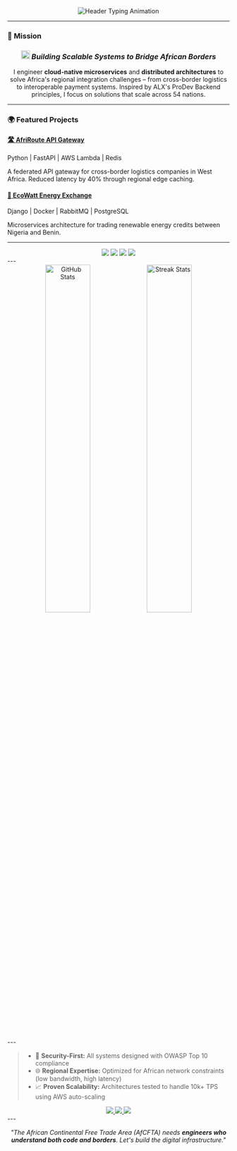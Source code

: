 <!-- Header Section -->
<div align="center">
  <img src="https://readme-typing-svg.demolab.com?font=Fira+Code&weight=600&size=28&pause=1000&color=22C55E&center=true&vCenter=true&width=435&lines=Hi+👋,+I'm+Jamiu;Backend+Engineer;Systems+Architect;Pan-African+Tech+Builder" alt="Header Typing Animation" />
</div>

---

<!-- Mission Statement -->
### 🚀 Mission
<h3 align="center">
  <img src="https://img.icons8.com/3d-fluency/30/globe.png" width="20" />
  <em>Building Scalable Systems to Bridge African Borders</em>
</h3>
<p align="center">
  I engineer <strong>cloud-native microservices</strong> and <strong>distributed architectures</strong> to solve Africa's regional integration challenges – from cross-border logistics to interoperable payment systems. Inspired by ALX's ProDev Backend principles, I focus on solutions that scale across 54 nations.
</p>

---

<!-- Projects Showcase -->
### 🌍 Featured Projects
<div align="left">
  <!-- Project 1 -->
  <a href="#">
    <h4>🛣️ <u>AfriRoute API Gateway</u></h4>
  </a>
  <p>Python | FastAPI | AWS Lambda | Redis</p>
  <p>A federated API gateway for cross-border logistics companies in West Africa. Reduced latency by 40% through regional edge caching.</p>

  <!-- Project 2 -->
  <a href="#">
    <h4>💸 <u>EcoWatt Energy Exchange</u></h4>
  </a>
  <p>Django | Docker | RabbitMQ | PostgreSQL</p>
  <p>Microservices architecture for trading renewable energy credits between Nigeria and Benin.</p>
</div>

---
<div align="center">
  <img src="https://img.shields.io/badge/Python-3776AB?style=for-the-badge&logo=python&logoColor=white" />
  <img src="https://img.shields.io/badge/AWS-232F3E?style=for-the-badge&logo=amazon-aws&logoColor=white" />
  <img src="https://img.shields.io/badge/Docker-2496ED?style=for-the-badge&logo=docker&logoColor=white" />
  <img src="https://img.shields.io/badge/PostgreSQL-4169E1?style=for-the-badge&logo=postgresql&logoColor=white" />
</div>
---
<div align="center">
  <img src="https://github-readme-stats.vercel.app/api?username=jamiu-shomoye&show_icons=true&theme=vision-friendly-dark&hide_border=true" alt="GitHub Stats" width="45%" />
  <img src="https://github-readme-streak-stats.herokuapp.com/?user=jamiu-shomoye&theme=vision-friendly-dark&hide_border=true" alt="Streak Stats" width="45%" />
</div>
---
<blockquote>
  <ul>
    <li>🔐 <strong>Security-First:</strong> All systems designed with OWASP Top 10 compliance</li>
    <li>🌐 <strong>Regional Expertise:</strong> Optimized for African network constraints (low bandwidth, high latency)</li>
    <li>📈 <strong>Proven Scalability:</strong> Architectures tested to handle 10k+ TPS using AWS auto-scaling</li>
  </ul>
</blockquote>
<div align="center">
  <a href="https://www.linkedin.com/in/jamiu-shomoye/">
    <img src="https://img.shields.io/badge/LinkedIn-0077B5?style=for-the-badge&logo=linkedin&logoColor=white" />
  </a>
  <a href="mailto:your.email@example.com">
    <img src="https://img.shields.io/badge/Email-D14836?style=for-the-badge&logo=gmail&logoColor=white" />
  </a>
  <a href="https://calendly.com/your-calendly">
    <img src="https://img.shields.io/badge/Book_Call-008080?style=for-the-badge&logo=google-meet&logoColor=white" />
  </a>
</div>
---

<p align="center"> <em>"The African Continental Free Trade Area (AfCFTA) needs <strong>engineers who understand both code and borders</strong>. Let's build the digital infrastructure."</em> </p>
